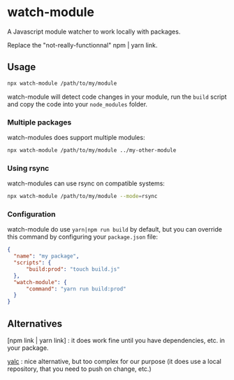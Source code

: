 # watch-module

A Javascript module watcher to work locally with packages.

Replace the "not-really-functionnal" npm | yarn link.

## Usage

```sh
npx watch-module /path/to/my/module
```

watch-module will detect code changes in your module, run the `build` script and copy the code into your `node_modules` folder.

### Multiple packages

watch-modules does support multiple modules:

```sh
npx watch-module /path/to/my/module ../my-other-module
```

### Using rsync

watch-modules can use rsync on compatible systems:

```sh
npx watch-module /path/to/my/module --mode=rsync
```

### Configuration

watch-module do use `yarn|npm run build` by default, but you can override this command by configuring your `package.json` file:

```json
{
  "name": "my package",
  "scripts": {
      "build:prod": "touch build.js"
  },
  "watch-module": {
      "command": "yarn run build:prod"
  }
}
```

## Alternatives

[npm link | yarn link] : it does work fine until you have dependencies, etc. in your package.

[yalc](https://github.com/whitecolor/yalc) : nice alternative, but too complex for our purpose (it does use a local repository, that you need to push on change, etc.)
